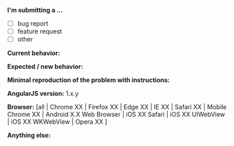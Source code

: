 <!--
IF YOU DON'T FILL OUT THE FOLLOWING INFORMATION WE MIGHT CLOSE YOUR ISSUE WITHOUT INVESTIGATION
-->

<!--
- For *SUPPORT QUESTIONS*, use one of the
[support channels](https://github.com/angular/angular.js/blob/master/CONTRIBUTING.md#question).
- Before submitting, please **SEARCH GITHUB** for a similar issue or PR. -->

**I'm submitting a ...**
<!-- (check one with "x") -->
- [ ] bug report
- [ ] feature request
- [ ] other <!--(Please do not submit support requests here - see above)-->

**Current behavior:**
<!-- Describe how the bug manifests / how the current features are insufficient. -->

**Expected / new behavior:**
<!-- Describe what the behavior would be without the bug / how the feature would improve AngularJS -->

**Minimal reproduction of the problem with instructions:**
<!--
If the current behavior is a bug or you can illustrate your feature request better with an example,
please provide the *STEPS TO REPRODUCE* and if possible a *MINIMAL DEMO* of the problem via
https://plnkr.co or similar (you can use this template as a starting point: http://plnkr.co/edit/tpl:yBpEi4).
-->

**AngularJS version:** 1.x.y
<!-- Check whether this is still an issue in the most recent stable or in the snapshot AngularJS
version (https://code.angularjs.org/snapshot/) -->

**Browser:** [all | Chrome XX | Firefox XX | Edge XX | IE XX | Safari XX | Mobile Chrome XX | Android X.X Web Browser | iOS XX Safari | iOS XX UIWebView | iOS XX WKWebView | Opera XX ]
<!-- All browsers where this could be reproduced (and Operating System if relevant) -->

**Anything else:**
<!-- e.g. stacktraces, related issues, suggestions how to fix -->
